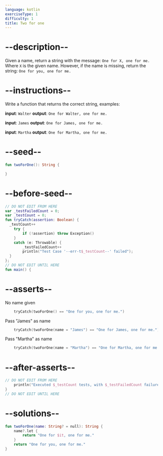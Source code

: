 ```yaml
---
language: kotlin
exerciseType: 1
difficulty: 1
title: Two for one
---
```


# --description--

Given a name, return a string with the message:
`One for X, one for me.`
Where `X` is the given name.
However, if the name is missing, return the string:
`One for you, one for me.`

# --instructions--

Write a function that returns the correct string, examples:

**input**: `Walter`
**output**: `One for Walter, one for me.`

**input**: `James`
**output**: `One for James, one for me.`

**input**: `Martha`
**output**: `One for Martha, one for me.`

# --seed--

```kotlin
fun twoForOne(): String {
    
}
```

# --before-seed--

```kotlin
// DO NOT EDIT FROM HERE
var _testFailedCount = 0;
var _testCount = 0;
fun tryCatch(assertion: Boolean) {
  _testCount++
    try { 
        if (!assertion) throw Exception()
    }
    catch (e: Throwable) {
        _testFailedCount++
        println("Test Case '--err-t$_testCount--' failed");
  }
};
// DO NOT EDIT UNTIL HERE
fun main() {
```

# --asserts--

No name given

```kotlin
    tryCatch(twoForOne() == "One for you, one for me.")
```

Pass "James" as name

```kotlin
    tryCatch(twoForOne(name = "James") == "One for James, one for me.")
```

Pass "Martha" as name

```kotlin
    tryCatch(twoForOne(name = "Martha") == "One for Martha, one for me.")
```

# --after-asserts--

```kotlin
// DO NOT EDIT FROM HERE 
    println("Executed $_testCount tests, with $_testFailedCount failures");
}
// DO NOT EDIT UNTIL HERE
```

# --solutions--

```kotlin
fun twoForOne(name: String? = null): String {
    name?.let {
    	return "One for $it, one for me."
	}
    return "One for you, one for me."
}
```



